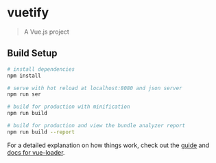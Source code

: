 # vuetify

> A Vue.js project

## Build Setup

``` bash
# install dependencies
npm install

# serve with hot reload at localhost:8080 and json server
npm run ser

# build for production with minification
npm run build

# build for production and view the bundle analyzer report
npm run build --report
```

For a detailed explanation on how things work, check out the [guide](http://vuejs-templates.github.io/webpack/) and [docs for vue-loader](http://vuejs.github.io/vue-loader).
